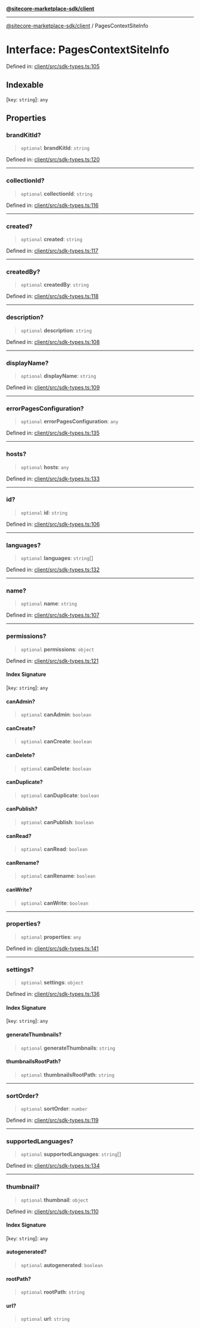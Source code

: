 [**@sitecore-marketplace-sdk/client**](../README.md)

***

[@sitecore-marketplace-sdk/client](../README.md) / PagesContextSiteInfo

# Interface: PagesContextSiteInfo

Defined in: [client/src/sdk-types.ts:105](https://github.com/Sitecore/marketplace-sdk/blob/e3ec55ede335ad59ac5875d32f0d68c50e7bc899/packages/client/src/sdk-types.ts#L105)

## Indexable

\[`key`: `string`\]: `any`

## Properties

### brandKitId?

> `optional` **brandKitId**: `string`

Defined in: [client/src/sdk-types.ts:120](https://github.com/Sitecore/marketplace-sdk/blob/e3ec55ede335ad59ac5875d32f0d68c50e7bc899/packages/client/src/sdk-types.ts#L120)

***

### collectionId?

> `optional` **collectionId**: `string`

Defined in: [client/src/sdk-types.ts:116](https://github.com/Sitecore/marketplace-sdk/blob/e3ec55ede335ad59ac5875d32f0d68c50e7bc899/packages/client/src/sdk-types.ts#L116)

***

### created?

> `optional` **created**: `string`

Defined in: [client/src/sdk-types.ts:117](https://github.com/Sitecore/marketplace-sdk/blob/e3ec55ede335ad59ac5875d32f0d68c50e7bc899/packages/client/src/sdk-types.ts#L117)

***

### createdBy?

> `optional` **createdBy**: `string`

Defined in: [client/src/sdk-types.ts:118](https://github.com/Sitecore/marketplace-sdk/blob/e3ec55ede335ad59ac5875d32f0d68c50e7bc899/packages/client/src/sdk-types.ts#L118)

***

### description?

> `optional` **description**: `string`

Defined in: [client/src/sdk-types.ts:108](https://github.com/Sitecore/marketplace-sdk/blob/e3ec55ede335ad59ac5875d32f0d68c50e7bc899/packages/client/src/sdk-types.ts#L108)

***

### displayName?

> `optional` **displayName**: `string`

Defined in: [client/src/sdk-types.ts:109](https://github.com/Sitecore/marketplace-sdk/blob/e3ec55ede335ad59ac5875d32f0d68c50e7bc899/packages/client/src/sdk-types.ts#L109)

***

### errorPagesConfiguration?

> `optional` **errorPagesConfiguration**: `any`

Defined in: [client/src/sdk-types.ts:135](https://github.com/Sitecore/marketplace-sdk/blob/e3ec55ede335ad59ac5875d32f0d68c50e7bc899/packages/client/src/sdk-types.ts#L135)

***

### hosts?

> `optional` **hosts**: `any`

Defined in: [client/src/sdk-types.ts:133](https://github.com/Sitecore/marketplace-sdk/blob/e3ec55ede335ad59ac5875d32f0d68c50e7bc899/packages/client/src/sdk-types.ts#L133)

***

### id?

> `optional` **id**: `string`

Defined in: [client/src/sdk-types.ts:106](https://github.com/Sitecore/marketplace-sdk/blob/e3ec55ede335ad59ac5875d32f0d68c50e7bc899/packages/client/src/sdk-types.ts#L106)

***

### languages?

> `optional` **languages**: `string`[]

Defined in: [client/src/sdk-types.ts:132](https://github.com/Sitecore/marketplace-sdk/blob/e3ec55ede335ad59ac5875d32f0d68c50e7bc899/packages/client/src/sdk-types.ts#L132)

***

### name?

> `optional` **name**: `string`

Defined in: [client/src/sdk-types.ts:107](https://github.com/Sitecore/marketplace-sdk/blob/e3ec55ede335ad59ac5875d32f0d68c50e7bc899/packages/client/src/sdk-types.ts#L107)

***

### permissions?

> `optional` **permissions**: `object`

Defined in: [client/src/sdk-types.ts:121](https://github.com/Sitecore/marketplace-sdk/blob/e3ec55ede335ad59ac5875d32f0d68c50e7bc899/packages/client/src/sdk-types.ts#L121)

#### Index Signature

\[`key`: `string`\]: `any`

#### canAdmin?

> `optional` **canAdmin**: `boolean`

#### canCreate?

> `optional` **canCreate**: `boolean`

#### canDelete?

> `optional` **canDelete**: `boolean`

#### canDuplicate?

> `optional` **canDuplicate**: `boolean`

#### canPublish?

> `optional` **canPublish**: `boolean`

#### canRead?

> `optional` **canRead**: `boolean`

#### canRename?

> `optional` **canRename**: `boolean`

#### canWrite?

> `optional` **canWrite**: `boolean`

***

### properties?

> `optional` **properties**: `any`

Defined in: [client/src/sdk-types.ts:141](https://github.com/Sitecore/marketplace-sdk/blob/e3ec55ede335ad59ac5875d32f0d68c50e7bc899/packages/client/src/sdk-types.ts#L141)

***

### settings?

> `optional` **settings**: `object`

Defined in: [client/src/sdk-types.ts:136](https://github.com/Sitecore/marketplace-sdk/blob/e3ec55ede335ad59ac5875d32f0d68c50e7bc899/packages/client/src/sdk-types.ts#L136)

#### Index Signature

\[`key`: `string`\]: `any`

#### generateThumbnails?

> `optional` **generateThumbnails**: `string`

#### thumbnailsRootPath?

> `optional` **thumbnailsRootPath**: `string`

***

### sortOrder?

> `optional` **sortOrder**: `number`

Defined in: [client/src/sdk-types.ts:119](https://github.com/Sitecore/marketplace-sdk/blob/e3ec55ede335ad59ac5875d32f0d68c50e7bc899/packages/client/src/sdk-types.ts#L119)

***

### supportedLanguages?

> `optional` **supportedLanguages**: `string`[]

Defined in: [client/src/sdk-types.ts:134](https://github.com/Sitecore/marketplace-sdk/blob/e3ec55ede335ad59ac5875d32f0d68c50e7bc899/packages/client/src/sdk-types.ts#L134)

***

### thumbnail?

> `optional` **thumbnail**: `object`

Defined in: [client/src/sdk-types.ts:110](https://github.com/Sitecore/marketplace-sdk/blob/e3ec55ede335ad59ac5875d32f0d68c50e7bc899/packages/client/src/sdk-types.ts#L110)

#### Index Signature

\[`key`: `string`\]: `any`

#### autogenerated?

> `optional` **autogenerated**: `boolean`

#### rootPath?

> `optional` **rootPath**: `string`

#### url?

> `optional` **url**: `string`
